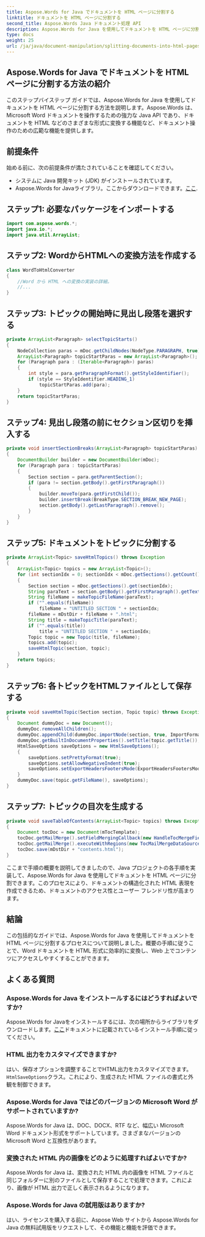 ```yaml
---
title: Aspose.Words for Java でドキュメントを HTML ページに分割する
linktitle: ドキュメントを HTML ページに分割する
second_title: Aspose.Words Java ドキュメント処理 API
description: Aspose.Words for Java を使用してドキュメントを HTML ページに分割する方法を学びます。シームレスなドキュメント変換を行うには、ステップバイステップのガイドに従ってください。
type: docs
weight: 25
url: /ja/java/document-manipulation/splitting-documents-into-html-pages/
---
```


## Aspose.Words for Java でドキュメントを HTML ページに分割する方法の紹介

このステップバイステップ ガイドでは、Aspose.Words for Java を使用してドキュメントを HTML ページに分割する方法を説明します。Aspose.Words は、Microsoft Word ドキュメントを操作するための強力な Java API であり、ドキュメントを HTML などのさまざまな形式に変換する機能など、ドキュメント操作のための広範な機能を提供します。

## 前提条件

始める前に、次の前提条件が満たされていることを確認してください。

- システムに Java 開発キット (JDK) がインストールされています。
-  Aspose.Words for Javaライブラリ。ここからダウンロードできます。[ここ](https://releases.aspose.com/words/java/).

## ステップ1: 必要なパッケージをインポートする

```java
import com.aspose.words.*;
import java.io.*;
import java.util.ArrayList;
```

## ステップ2: WordからHTMLへの変換方法を作成する

```java
class WordToHtmlConverter
{
    //Word から HTML への変換の実装の詳細。
    //...
}
```

## ステップ3: トピックの開始時に見出し段落を選択する

```java
private ArrayList<Paragraph> selectTopicStarts()
{
    NodeCollection paras = mDoc.getChildNodes(NodeType.PARAGRAPH, true);
    ArrayList<Paragraph> topicStartParas = new ArrayList<Paragraph>();
    for (Paragraph para : (Iterable<Paragraph>) paras)
    {
        int style = para.getParagraphFormat().getStyleIdentifier();
        if (style == StyleIdentifier.HEADING_1)
            topicStartParas.add(para);
    }
    return topicStartParas;
}
```

## ステップ4: 見出し段落の前にセクション区切りを挿入する

```java
private void insertSectionBreaks(ArrayList<Paragraph> topicStartParas)
{
    DocumentBuilder builder = new DocumentBuilder(mDoc);
    for (Paragraph para : topicStartParas)
    {
        Section section = para.getParentSection();
        if (para != section.getBody().getFirstParagraph())
        {
            builder.moveTo(para.getFirstChild());
            builder.insertBreak(BreakType.SECTION_BREAK_NEW_PAGE);
            section.getBody().getLastParagraph().remove();
        }
    }
}
```

## ステップ5: ドキュメントをトピックに分割する

```java
private ArrayList<Topic> saveHtmlTopics() throws Exception
{
    ArrayList<Topic> topics = new ArrayList<Topic>();
    for (int sectionIdx = 0; sectionIdx < mDoc.getSections().getCount(); sectionIdx++)
    {
        Section section = mDoc.getSections().get(sectionIdx);
        String paraText = section.getBody().getFirstParagraph().getText();
        String fileName = makeTopicFileName(paraText);
        if ("".equals(fileName))
            fileName = "UNTITLED SECTION " + sectionIdx;
        fileName = mDstDir + fileName + ".html";
        String title = makeTopicTitle(paraText);
        if ("".equals(title))
            title = "UNTITLED SECTION " + sectionIdx;
        Topic topic = new Topic(title, fileName);
        topics.add(topic);
        saveHtmlTopic(section, topic);
    }
    return topics;
}
```

## ステップ6: 各トピックをHTMLファイルとして保存する

```java
private void saveHtmlTopic(Section section, Topic topic) throws Exception
{
    Document dummyDoc = new Document();
    dummyDoc.removeAllChildren();
    dummyDoc.appendChild(dummyDoc.importNode(section, true, ImportFormatMode.KEEP_SOURCE_FORMATTING));
    dummyDoc.getBuiltInDocumentProperties().setTitle(topic.getTitle());
    HtmlSaveOptions saveOptions = new HtmlSaveOptions();
    {
        saveOptions.setPrettyFormat(true);
        saveOptions.setAllowNegativeIndent(true);
        saveOptions.setExportHeadersFootersMode(ExportHeadersFootersMode.NONE);
    }
    dummyDoc.save(topic.getFileName(), saveOptions);
}
```

## ステップ7: トピックの目次を生成する

```java
private void saveTableOfContents(ArrayList<Topic> topics) throws Exception
{
    Document tocDoc = new Document(mTocTemplate);
    tocDoc.getMailMerge().setFieldMergingCallback(new HandleTocMergeField());
    tocDoc.getMailMerge().executeWithRegions(new TocMailMergeDataSource(topics));
    tocDoc.save(mDstDir + "contents.html");
}
```

ここまで手順の概要を説明してきましたので、Java プロジェクトの各手順を実装して、Aspose.Words for Java を使用してドキュメントを HTML ページに分割できます。このプロセスにより、ドキュメントの構造化された HTML 表現を作成できるため、ドキュメントのアクセス性とユーザー フレンドリ性が高まります。

## 結論

この包括的なガイドでは、Aspose.Words for Java を使用してドキュメントを HTML ページに分割するプロセスについて説明しました。概要の手順に従うことで、Word ドキュメントを HTML 形式に効率的に変換し、Web 上でコンテンツにアクセスしやすくすることができます。

## よくある質問

### Aspose.Words for Java をインストールするにはどうすればよいですか?

 Aspose.Words for Javaをインストールするには、次の場所からライブラリをダウンロードします。[ここ](https://releases.aspose.com/words/java/)ドキュメントに記載されているインストール手順に従ってください。

### HTML 出力をカスタマイズできますか?

はい、保存オプションを調整することでHTML出力をカスタマイズできます。`HtmlSaveOptions`クラス。これにより、生成された HTML ファイルの書式と外観を制御できます。

### Aspose.Words for Java ではどのバージョンの Microsoft Word がサポートされていますか?

Aspose.Words for Java は、DOC、DOCX、RTF など、幅広い Microsoft Word ドキュメント形式をサポートしています。さまざまなバージョンの Microsoft Word と互換性があります。

### 変換された HTML 内の画像をどのように処理すればよいですか?

Aspose.Words for Java は、変換された HTML 内の画像を HTML ファイルと同じフォルダーに別のファイルとして保存することで処理できます。これにより、画像が HTML 出力で正しく表示されるようになります。

### Aspose.Words for Java の試用版はありますか?

はい、ライセンスを購入する前に、Aspose Web サイトから Aspose.Words for Java の無料試用版をリクエストして、その機能と機能を評価できます。